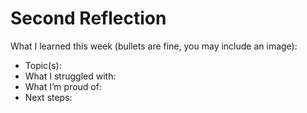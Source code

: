 # Second Reflection
What I learned this week (bullets are fine, you may include an image):

- Topic(s):
- What I struggled with:
- What I’m proud of:
- Next steps:

